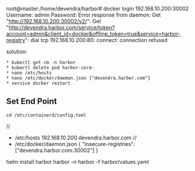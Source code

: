root@master:/home/devendra/harbor# docker login 192.168.10.200:30002
Username: admin
Password:
Error response from daemon: Get "http://192.168.10.200:30002/v2/": Get "http://devendra.harbor.com/service/token?account=admin&client_id=docker&offline_token=true&service=harbor-registry": dial tcp 192.168.10.200:80: connect: connection refused

solution:
```
* kubectl get cm -n harbor
* kubectl delete pod harbor-core-
* nano /etc/hosts
* nano /etc/docker/daemon.json {"devendra.harbor.com"}
* service docker restart
```

## Set End Point 
``` 
cd /etc/containerd/config.toml
```
//
* /etc/hosts
192.168.10.200 devendra.harbor.com
//
* /etc/docker/daemon.json
{
  "insecure-registries": ["devendra.harbor.com:30002"]
}

 helm install harbor harbor -n harbor -f harbor/values.yaml
